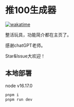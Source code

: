 # 推100生成器

[![wakatime](https://wakatime.com/badge/user/20e03dc6-1757-429d-857c-a282a6e72c13/project/018bd08e-580d-4e25-a528-fa4d6292c2db.svg)](https://wakatime.com/badge/user/20e03dc6-1757-429d-857c-a282a6e72c13/project/018bd08e-580d-4e25-a528-fa4d6292c2db)

整活玩具，功能简介都在主页了。

感谢chatGPT老师。

Star&Issue大欢迎！

## 本地部署

node v16.17.0

```bash
pnpm i
pnpm run dev
```
